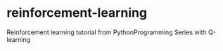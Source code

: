 # reinforcement-learning
Reinforcement learning tutorial from PythonProgramming Series with Q-learning
